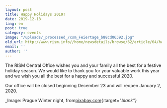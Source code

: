 ```yaml
---
layout: post
title: Happy Holidays 2019!
date: 2019-12-18
lang: en
post: true
category: events
image: "/uploads/_processed_/csm_Feiertage_b88cd06392.jpg"
old_url: http://www.rism.info//home/newsdetails/browse/62/article/64/happy-holidays-2019.html
email: ''
author: ''
---
```



The RISM Central Office wishes you and your family all the best for a festive holiday season. We would like to thank you for your valuable work this year and we wish you all the best for a happy and successful 2020.

Our office will be closed beginning December 23 and will reopen January 2, 2020.

_Image: Prague Winter night, from[pixabay.com](https://pixabay.com/de/photos/prag-praha-winter-nacht-3010407/){:target="_blank"}_